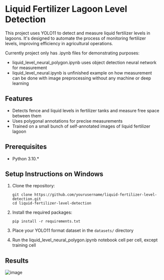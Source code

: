 # Liquid Fertilizer Lagoon Level Detection

This project uses YOLO11 to detect and measure liquid fertilizer levels in lagoons. It's designed to automate the process of monitoring fertilizer levels, improving efficiency in agricultural operations.

Currently project only has .ipynb files for demonstrating purposes:
- liquid_level_neural_polygon.ipynb uses object detection neural network for measurement
- liquid_level_neural.ipynb is unfinished example on how measurement can be done with image preprocessing without any machine or deep learning

## Features

- Detects fence and liquid levels in fertilizer tanks and measure free space between them
- Uses polygonal annotations for precise measurements
- Trained on a small bunch of self-annotated images of liquid fertilizer lagoon

## Prerequisites

- Python 3.10.*

## Setup Instructions on Windows

1. Clone the repository:
   ```
   git clone https://github.com/yourusername/liquid-fertilizer-level-detection.git
   cd liquid-fertilizer-level-detection
   ```

2. Install the required packages:
   ```
   pip install -r requirements.txt
   ```

3. Place your YOLO11 format dataset in the `datasets/` directory

4. Run the liquid_level_neural_polygon.ipynb notebook cell per cell, except training cell

## Results

![image](https://github.com/user-attachments/assets/793e99ae-62f0-4416-85b5-fbedb2b84783)

